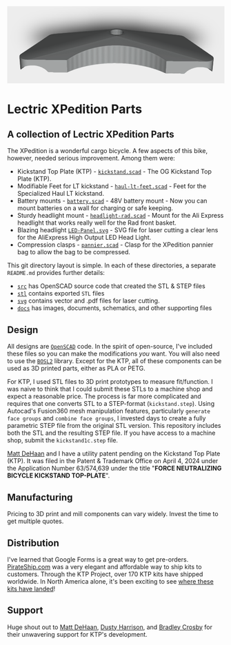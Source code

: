 ![](./docs/kickstand.png)
# Lectric XPedition Parts

## A collection of Lectric XPedition Parts
The XPedition is a wonderful cargo bicycle.  A few aspects of this bike, however, needed serious improvement.  Among them were:

  * Kickstand Top Plate (KTP) - [<code>kickstand.scad</code>](https://github.com/fpgirard/xpedition/blob/main/stl/kickstand.stl) - The OG Kickstand Top Plate (KTP).
  * Modifiable Feet for LT kickstand - [<code>haul-lt-feet.scad</code>](https://github.com/fpgirard/xpedition/blob/main/stl/haul-lt-feet20.stl) - Feet for the Specialized Haul LT kickstand.
  * Battery mounts - [<code>battery.scad</code>](https://github.com/fpgirard/xpedition/blob/main/stl/battery.stl) - 48V battery mount - Now you can mount batteries on a wall for charging or safe keeping.
  * Sturdy headlight mount - [<code>headlight-rad.scad</code>](https://github.com/fpgirard/xpedition/blob/main/stl/headlight-rad.stl) - Mount for the Ali Express headlight that works really well for the Rad front basket.
  * Blazing headlight [<code>LED-Panel.svg</code>](https://github.com/fpgirard/xpedition/blob/main/svg/LED-Panel.svg) - SVG file for laser cutting a clear lens for the AliExpress High Output LED Head Light.
  * Compression clasps - [<code>pannier.scad</code>](https://github.com/fpgirard/xpedition/blob/main/stl/pannier.stl) - Clasp for the XPedition pannier bag to allow the bag to be compressed.

This git directory layout is simple. In each of these directories, a separate <code>README.md</code> provides further details:
  * [<code>src</code>](https://github.com/fpgirard/xpedition/tree/main/src) has OpenSCAD source code that created the STL & STEP files
  * [<code>stl</code>](https://github.com/fpgirard/xpedition/tree/main/stl) contains exported <code>STL</code> files
  * [<code>svg</code>](https://github.com/fpgirard/xpedition/tree/main/svg) contains vector and .pdf files for laser cutting.
  * [<code>docs</code>](https://github.com/fpgirard/xpedition/tree/main/docs) has images, documents, schematics, and other supporting files

## Design
All designs are [<code>OpenSCAD</code>](https://openscad.org/) code. In the spirit of open-source, I've included these files so you can make the modifications _you_ want.  You will also need to use the [<code>BOSL2</code>](https://github.com/BelfrySCAD/BOSL2) library.  Except for the KTP, all of these components can be used as 3D printed parts, either as PLA or PETG.

For KTP, I used STL files to 3D print prototypes to measure fit/function. I was naive to think that I could submit these STLs to a machine shop and expect a reasonable price. The process is far more complicated and requires that one converts STL to a STEP-format (<code>kickstand.step</code>).   Using Autocad's Fusion360 mesh manipulation features, particularly <code>generate face groups</code> and <code>combine face groups</code>, I invested days to create a fully parametric STEP file from the original STL version. This repository includes both the STL and the resulting STEP file.  If you have access to a machine shop, submit the <code>kickstand1c.step</code> file.

[Matt DeHaan](https://www.facebook.com/matthew.alan.393) and I have a utility patent pending on the Kickstand Top Plate (KTP).   It was filed in the Patent & Trademark Office on April 4, 2024 under the Application Number 63/574,639 under the title "**FORCE NEUTRALIZING BICYCLE KICKSTAND TOP-PLATE**".

## Manufacturing
Pricing to 3D print and mill components can vary widely. Invest the time to get multiple quotes.

## Distribution
I've learned that Google Forms is a great way to get pre-orders.  [PirateShip.com](https://www.pirateship.com/) was a very elegant and affordable way to ship kits to customers.  Through the KTP Project, over 170 KTP kits have shipped worldwide.  In North America alone, it's been exciting to see [where these kits have landed](https://www.google.com/maps/d/edit?mid=1j4f2kwrzCzY-WC6AkdaDrvElPkuhrJU&usp=sharing)!

## Support
Huge shout out to [Matt DeHaan](https://www.facebook.com/matthew.alan.393), [Dusty Harrison](https://www.facebook.com/nosirrah.nitsud.leahcim), and [Bradley Crosby](https://www.facebook.com/bradleycrosby) for their unwavering support for KTP's development. 
